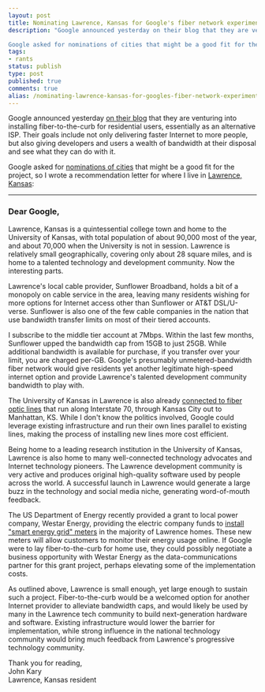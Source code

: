 ```yaml
---
layout: post
title: Nominating Lawrence, Kansas for Google's fiber network experiment
description: "Google announced yesterday on their blog that they are venturing into installing fiber-to-the-curb for residential users, essentially as an alternative ISP. Their goals include not only delivering faster Internet to more people, but also giving developers and users a wealth of bandwidth at their disposal and see what they can do with it.

Google asked for nominations of cities that might be a good fit for the project, so I wrote a recommendation letter for where I live in Lawrence, Kansas."
tags:
- rants
status: publish
type: post
published: true
comments: true
alias: /nominating-lawrence-kansas-for-googles-fiber-network-experiment
---
```

Google announced yesterday [on their blog](http://googleblog.blogspot.com/2010/02/think-big-with-gig-our-experimental.html) that they are venturing into installing fiber-to-the-curb for residential users, essentially as an alternative ISP. Their goals include not only delivering faster Internet to more people, but also giving developers and users a wealth of bandwidth at their disposal and see what they can do with it.

Google asked for [nominations of cities](http://www.google.com/appserve/fiberrfi/public/options) that might be a good fit for the project, so I wrote a recommendation letter for where I live in [Lawrence, Kansas](http://maps.google.com/places/us/kansas/lawrence?gl=us):

* * * * *

### Dear Google,

Lawrence, Kansas is a quintessential college town and home to the University of Kansas, with total population of about 90,000 most of the year, and about 70,000 when the University is not in session. Lawrence is relatively small geographically, covering only about 28 square miles, and is home to a talented technology and development community. Now the interesting parts.

Lawrence's local cable provider, Sunflower Broadband, holds a bit of a monopoly on cable service in the area, leaving many residents wishing for more options for Internet access other than Sunflower or AT&T DSL/U-verse. Sunflower is also one of the few cable companies in the nation that use bandwidth transfer limits on most of their tiered accounts.

I subscribe to the middle tier account at 7Mbps. Within the last few months, Sunflower upped the bandwidth cap from 15GB to just 25GB. While additional bandwidth is available for purchase, if you transfer over your limit, you are charged per-GB. Google's presumably unmetered-bandwidth fiber network would give residents yet another legitimate high-speed internet option and provide Lawrence's talented development community bandwidth to play with.

The University of Kansas in Lawrence is also already [connected to fiber optic lines](http://www.oread.ku.edu/2007/october/22/fiber.shtml) that run along Interstate 70, through Kansas City out to Manhattan, KS. While I don't know the politics involved, Google could leverage existing infrastructure and run their own lines parallel to existing lines, making the process of installing new lines more cost efficient.

Being home to a leading research institution in the University of Kansas, Lawrence is also home to many well-connected technology advocates and Internet technology pioneers. The Lawrence development community is very active and produces original high-quality software used by people across the world. A successful launch in Lawrence would generate a large buzz in the technology and social media niche, generating word-of-mouth feedback.

The US Department of Energy recently provided a grant to local power company, Westar Energy, providing the electric company funds to [install "smart energy grid" meters](http://www2.ljworld.com/news/2009/nov/01/lawrence-homes-test-smart-meters/) in the majority of Lawrence homes. These new meters will allow customers to monitor their energy usage online. If Google were to lay fiber-to-the-curb for home use, they could possibly negotiate a business opportunity with Westar Energy as the data-communications partner for this grant project, perhaps elevating some of the implementation costs.

As outlined above, Lawrence is small enough, yet large enough to sustain such a project. Fiber-to-the-curb would be a welcomed option for another Internet provider to alleviate bandwidth caps, and would likely be used by many in the Lawrence tech community to build next-generation hardware and software. Existing infrastructure would lower the barrier for implementation, while strong influence in the national technology community would bring much feedback from Lawrence's progressive technology community.

Thank you for reading,  
John Kary  
Lawrence, Kansas resident
